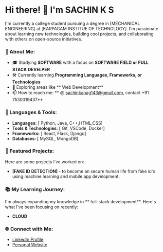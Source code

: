 # Hi there! 👋 I'm SACHIN K S

I'm currently a college student pursuing a degree in [MECHANICAL ENGINEERING] at [KARPAGAM INSTITUE OF TECHNOLOGY]. I'm passionate about learning new technologies, building cool projects, and collaborating with others on open-source initiatives.

### 🌟 About Me:
- 🎓 Studying **SOFTWARE** with a focus on **SOFTWARE FIELD or FULL STACK DEVELPER**
- 🛠️ Currently learning **Programming Languages, Frameworks, or Technologies**
- 🌱 Exploring areas like ** Web Development**
- 📫 How to reach me: ** @ sachinkanag143@gmail.com, contact +91 7530019437**

### 🔧 Languages & Tools:
- **Languages:** [ Python, Java, C++,HTML,CSS]
- **Tools & Technologies:** [ Git, VSCode, Docker]
- **Frameworks:** [ React, Flask, Django]
- **Databases:** [ MySQL, MongoDB]

### 📝 Featured Projects:
Here are some projects I've worked on:
- **[FAKE ID DETECTION]** - to become an secure human life from fake id's using machine learning and mobile app development.


### 📚 My Learning Journey:
I'm always expanding my knowledge in ** full-stack development**. Here's what I've been focusing on recently:
- **CLOUD**

### 🌐 Connect with Me:
- [LinkedIn Profile](https://www.linkedin.com/in/sachin-k-s-0348ba269/)
- [Personal Website](https://yourwebsite.com)

